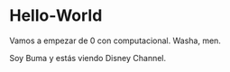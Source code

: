 # Hello-World
Vamos a empezar de 0 con computacional. Washa, men.

Soy Buma y estás viendo Disney Channel.

